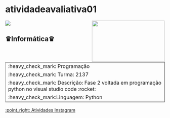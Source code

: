# atividadeavaliativa01
<img src = "https://www1.satc.edu.br/portais/alunos/assets/img/logoSatc.png"> <img src = "https://images.hdqwalls.com/download/python-qhd-3840x2160.jpg" height="130" width="230" align="right">
<h2>♛Informática♛</h2>
<table border rules="none" border="2">
<tr>
<td>
:heavy_check_mark: Programação
</td>
</tr>
<tr>
<td>
:heavy_check_mark: Turma: 2137 
</td>
</tr>
<tr>
<td>
:heavy_check_mark: Descrição: Fase 2 voltada em programação python no visual studio code   :rocket:   
</td>
</tr>
<tr>
<td>
:heavy_check_mark:Linguagem: Python
</td>
</tr>
</table>
<a href="https://github.com/lucasborba111/atividadeavaliativa01.git">:point_right: Atividades
<a href="https://www.instagram.com/lucas_borba11/?hl=pt-br">Instagram</a>

